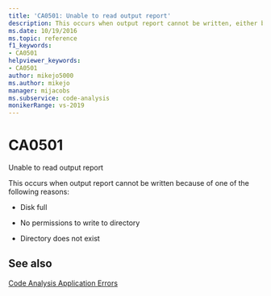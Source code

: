 ```yaml
---
title: 'CA0501: Unable to read output report'
description: This occurs when output report cannot be written, either because the disk is full, permissions are insufficient, or the directory does not exist.
ms.date: 10/19/2016
ms.topic: reference
f1_keywords:
- CA0501
helpviewer_keywords:
- CA0501
author: mikejo5000
ms.author: mikejo
manager: mijacobs
ms.subservice: code-analysis
monikerRange: vs-2019
---
```


# CA0501

Unable to read output report

This occurs when output report cannot be written because of one of the following reasons:

- Disk full

- No permissions to write to directory

- Directory does not exist

## See also

[Code Analysis Application Errors](../code-quality/code-analysis-application-errors.md)
